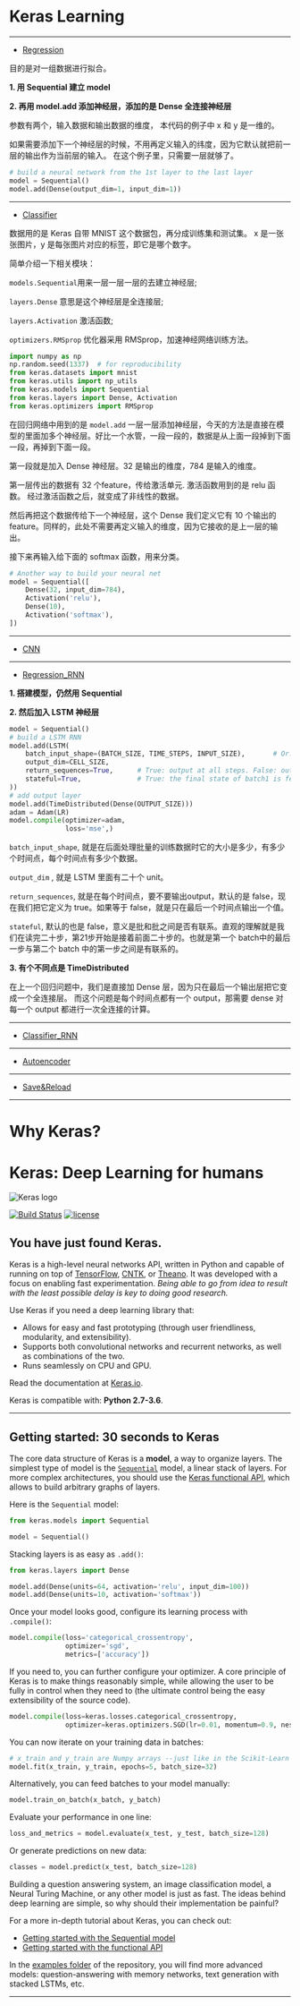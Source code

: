 # Keras Learning

----------


- [Regression](https://github.com/Eurus-Holmes/keras_learning/blob/master/regression.ipynb)

目的是对一组数据进行拟合。

**1. 用 Sequential 建立 model**

**2. 再用 model.add 添加神经层，添加的是 Dense 全连接神经层**

参数有两个，输入数据和输出数据的维度，
本代码的例子中 x 和 y 是一维的。

如果需要添加下一个神经层的时候，不用再定义输入的纬度，因为它默认就把前一层的输出作为当前层的输入。
在这个例子里，只需要一层就够了。

``` python
# build a neural network from the 1st layer to the last layer
model = Sequential()
model.add(Dense(output_dim=1, input_dim=1))
```

----------


- [Classifier](https://github.com/Eurus-Holmes/keras_learning/blob/master/Classifier_MNIST.ipynb)

数据用的是 Keras 自带 MNIST 这个数据包，再分成训练集和测试集。
x 是一张张图片，y 是每张图片对应的标签，即它是哪个数字。

简单介绍一下相关模块：

`models.Sequential`用来一层一层一层的去建立神经层;

`layers.Dense` 意思是这个神经层是全连接层;

`layers.Activation` 激活函数;

`optimizers.RMSprop` 优化器采用 RMSprop，加速神经网络训练方法。

```python
import numpy as np
np.random.seed(1337)  # for reproducibility
from keras.datasets import mnist
from keras.utils import np_utils
from keras.models import Sequential
from keras.layers import Dense, Activation
from keras.optimizers import RMSprop
```

在回归网络中用到的是 `model.add` 一层一层添加神经层，今天的方法是直接在模型的里面加多个神经层。好比一个水管，一段一段的，数据是从上面一段掉到下面一段，再掉到下面一段。

第一段就是加入 Dense 神经层。32 是输出的维度，784 是输入的维度。

第一层传出的数据有 32 个feature，传给激活单元.
激活函数用到的是 relu 函数。
经过激活函数之后，就变成了非线性的数据。

然后再把这个数据传给下一个神经层，这个 Dense 我们定义它有 10 个输出的 feature。同样的，此处不需要再定义输入的维度，因为它接收的是上一层的输出。

接下来再输入给下面的 softmax 函数，用来分类。

```python
# Another way to build your neural net
model = Sequential([
    Dense(32, input_dim=784),
    Activation('relu'),
    Dense(10),
    Activation('softmax'),
])
```

----------


- [CNN](https://github.com/Eurus-Holmes/keras_learning/blob/master/MNIST_CNN.ipynb)

----------


- [Regression_RNN](https://github.com/Eurus-Holmes/keras_learning/blob/master/Regression_RNN_LSTM.py)

**1. 搭建模型，仍然用 Sequential**

**2. 然后加入 LSTM 神经层**
```python
model = Sequential()
# build a LSTM RNN
model.add(LSTM(
    batch_input_shape=(BATCH_SIZE, TIME_STEPS, INPUT_SIZE),       # Or: input_dim=INPUT_SIZE, input_length=TIME_STEPS,
    output_dim=CELL_SIZE,
    return_sequences=True,      # True: output at all steps. False: output as last step.
    stateful=True,              # True: the final state of batch1 is feed into the initial state of batch2
))
# add output layer
model.add(TimeDistributed(Dense(OUTPUT_SIZE)))
adam = Adam(LR)
model.compile(optimizer=adam,
              loss='mse',)
```

`batch_input_shape`,  就是在后面处理批量的训练数据时它的大小是多少，有多少个时间点，每个时间点有多少个数据。

`output_dim` , 就是 LSTM 里面有二十个 unit。

`return_sequences`,  就是在每个时间点，要不要输出output，默认的是 false，现在我们把它定义为 true。如果等于 false，就是只在最后一个时间点输出一个值。

`stateful`, 默认的也是 false，意义是批和批之间是否有联系。直观的理解就是我们在读完二十步，第21步开始是接着前面二十步的。也就是第一个 batch中的最后一步与第二个 batch 中的第一步之间是有联系的。

**3. 有个不同点是 TimeDistributed**

在上一个回归问题中，我们是直接加 Dense 层，因为只在最后一个输出层把它变成一个全连接层。
而这个问题是每个时间点都有一个 output，那需要 dense 对每一个 output 都进行一次全连接的计算。

----------


- [Classifier_RNN](https://github.com/Eurus-Holmes/keras_learning/blob/master/Classifier_MNIST_RNN.ipynb)

----------


- [Autoencoder](https://github.com/Eurus-Holmes/keras_learning/blob/master/Autoencoder.py)

----------


- [Save&Reload](https://github.com/Eurus-Holmes/keras_learning/blob/master/save%26reload.py)

------------------
# Why Keras?
# Keras: Deep Learning for humans

![Keras logo](https://s3.amazonaws.com/keras.io/img/keras-logo-2018-large-1200.png)

[![Build Status](https://travis-ci.org/keras-team/keras.svg?branch=master)](https://travis-ci.org/keras-team/keras)
[![license](https://img.shields.io/github/license/mashape/apistatus.svg?maxAge=2592000)](https://github.com/keras-team/keras/blob/master/LICENSE)

## You have just found Keras.

Keras is a high-level neural networks API, written in Python and capable of running on top of [TensorFlow](https://github.com/tensorflow/tensorflow), [CNTK](https://github.com/Microsoft/cntk), or [Theano](https://github.com/Theano/Theano). It was developed with a focus on enabling fast experimentation. *Being able to go from idea to result with the least possible delay is key to doing good research.*

Use Keras if you need a deep learning library that:

- Allows for easy and fast prototyping (through user friendliness, modularity, and extensibility).
- Supports both convolutional networks and recurrent networks, as well as combinations of the two.
- Runs seamlessly on CPU and GPU.

Read the documentation at [Keras.io](https://keras.io).

Keras is compatible with: __Python 2.7-3.6__.


------------------


## Getting started: 30 seconds to Keras

The core data structure of Keras is a __model__, a way to organize layers. The simplest type of model is the [`Sequential`](https://keras.io/getting-started/sequential-model-guide) model, a linear stack of layers. For more complex architectures, you should use the [Keras functional API](https://keras.io/getting-started/functional-api-guide), which allows to build arbitrary graphs of layers.

Here is the `Sequential` model:

```python
from keras.models import Sequential

model = Sequential()
```

Stacking layers is as easy as `.add()`:

```python
from keras.layers import Dense

model.add(Dense(units=64, activation='relu', input_dim=100))
model.add(Dense(units=10, activation='softmax'))
```

Once your model looks good, configure its learning process with `.compile()`:

```python
model.compile(loss='categorical_crossentropy',
              optimizer='sgd',
              metrics=['accuracy'])
```

If you need to, you can further configure your optimizer. A core principle of Keras is to make things reasonably simple, while allowing the user to be fully in control when they need to (the ultimate control being the easy extensibility of the source code).
```python
model.compile(loss=keras.losses.categorical_crossentropy,
              optimizer=keras.optimizers.SGD(lr=0.01, momentum=0.9, nesterov=True))
```


You can now iterate on your training data in batches:

```python
# x_train and y_train are Numpy arrays --just like in the Scikit-Learn API.
model.fit(x_train, y_train, epochs=5, batch_size=32)
```

Alternatively, you can feed batches to your model manually:

```python
model.train_on_batch(x_batch, y_batch)
```

Evaluate your performance in one line:

```python
loss_and_metrics = model.evaluate(x_test, y_test, batch_size=128)
```

Or generate predictions on new data:

```python
classes = model.predict(x_test, batch_size=128)
```

Building a question answering system, an image classification model, a Neural Turing Machine, or any other model is just as fast. The ideas behind deep learning are simple, so why should their implementation be painful?

For a more in-depth tutorial about Keras, you can check out:

- [Getting started with the Sequential model](https://keras.io/getting-started/sequential-model-guide)
- [Getting started with the functional API](https://keras.io/getting-started/functional-api-guide)

In the [examples folder](https://github.com/keras-team/keras/tree/master/examples) of the repository, you will find more advanced models: question-answering with memory networks, text generation with stacked LSTMs, etc.


------------------
